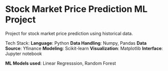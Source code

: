 # Stock Market Price Prediction ML Project

Project for stock market price prediction using historical data.

Tech Stack: 
**Language**: Python
**Data Handling**: Numpy, Pandas
**Data Source**: Yfinance
**Modeling**: Scikit-learn
**Visualization**: Matplotlib
**Interface**: Jupyter notebook

**ML Models used**: Linear Regresssion, Random Forest
